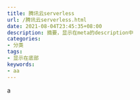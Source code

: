 ```yaml
---
title: 腾讯云serverless
url: /腾讯云serverless.html
date: 2021-08-04T23:45:35+08:00
description: 摘要，显示在meta的description中
categories:
- 分类
tags:
- 显示在底部
keywords:
- aa
---
```


a